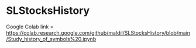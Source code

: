 # SLStocksHistory

Google Colab link = https://colab.research.google.com/github/maldil/SLStocksHistory/blob/main/Study_history_of_symbols%20.ipynb
